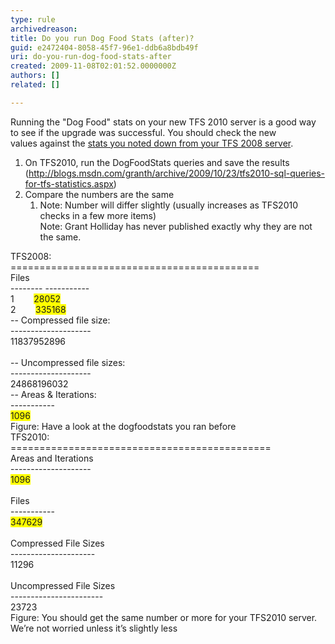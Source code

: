 ```yaml
---
type: rule
archivedreason: 
title: Do you run Dog Food Stats (after)?
guid: e2472404-8058-45f7-96e1-ddb6a8bdb49f
uri: do-you-run-dog-food-stats-after
created: 2009-11-08T02:01:52.0000000Z
authors: []
related: []

---
```



<p>Running the &quot;Dog Food&quot; stats on your new TFS 2010 server is a good way to see if the upgrade was successful. You should check the new values&#160;against the <a href="/Pages/DogfoodStatsBefore.aspx" shape="rect">stats you noted down from your TFS 2008 server</a>.</p>
<ol><li>On TFS2010, run the DogFoodStats queries and save the results<br>(<a class="ms-rteCustom-External" href="http&#58;//blogs.msdn.com/granth/archive/2009/10/23/tfs2010-sql-queries-for-tfs-statistics.aspx" shape="rect">http&#58;//blogs.msdn.com/granth/archive/2009/10/23/tfs2010-sql-queries-for-tfs-statistics.aspx</a>)&#160; </li>
<li>Compare the numbers are the same <ol><li>Note&#58; Number will differ slightly (usually increases as TFS2010 checks in a few more items) <br>Note&#58; Grant Holliday has never&#160;published exactly why they are not the same.</li></ol></li></ol>
<div><span class="ms-rteCustom-CodeArea"><div>TFS2008&#58;</div>
<div>===========================================</div>
<div>Files</div>
<div>-------- -----------</div>
<div>1 &#160; &#160; &#160; &#160;<font style="background-color&#58;#ffff00;">28052</font></div>
<div>2 &#160; &#160; &#160; &#160;<font style="background-color&#58;#ffff00;">335168</font></div>
<div>-- Compressed file size&#58;</div>
<div>--------------------</div>
<div>11837952896</div>
<div><br></div>
<div>-- Uncompressed file sizes&#58;</div>
<div>--------------------</div>
<div>24868196032</div>
<div>-- Areas &amp; Iterations&#58;</div>
<div>-----------</div>
<div><font style="background-color&#58;#ffff00;">1096</font></div></span></div>
<div><span class="ms-rteCustom-FigureNormal">Figure&#58; Have a look at the dogfoodstats you ran before</span></div>
<div><span class="ms-rteCustom-CodeArea"><div>TFS2010&#58;</div>
<div>=============================================</div>
<div>Areas and Iterations</div>
<div>--------------------</div>
<div><font style="background-color&#58;#ffff00;">1096</font></div>
<div><br></div>
<div>Files</div>
<div>-----------</div>
<div><font style="background-color&#58;#ffff00;">347629</font></div>
<div><br></div>
<div>Compressed File Sizes</div>
<div>---------------------</div>
<div>11296</div>
<div><br></div>
<div>Uncompressed File Sizes</div>
<div>-----------------------</div>
<div>23723</div></span></div>
<div><span class="ms-rteCustom-FigureNormal">Figure&#58; You should get the same number or more for your TFS2010 server. We’re not worried unless it’s slightly less</span></div>
<div>&#160;</div>
<br><excerpt class='endintro'></excerpt><br>



